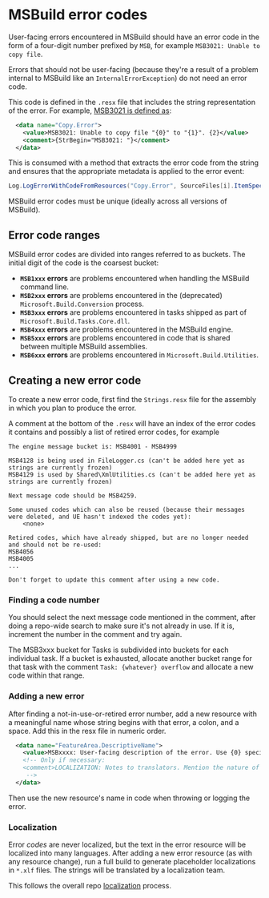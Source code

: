 # MSBuild error codes

User-facing errors encountered in MSBuild should have an error code in the form of a four-digit number prefixed by `MSB`, for example `MSB3021: Unable to copy file`.

Errors that should not be user-facing (because they're a result of a problem internal to MSBuild like an `InternalErrorException`) do not need an error code.

This code is defined in the `.resx` file that includes the string representation of the error. For example, [MSB3021 is defined as](https://github.com/dotnet/msbuild/blob/ea30bf10ad0d7ab37ea54ab9d98fe39a5d97bfb0/src/Tasks/Resources/Strings.resx#L234-L237):

```xml
  <data name="Copy.Error">
    <value>MSB3021: Unable to copy file "{0}" to "{1}". {2}</value>
    <comment>{StrBegin="MSB3021: "}</comment>
  </data>
```

This is consumed with a method that extracts the error code from the string and ensures that the appropriate metadata is applied to the error event:

```c#
Log.LogErrorWithCodeFromResources("Copy.Error", SourceFiles[i].ItemSpec, DestinationFolder.ItemSpec, e.Message);
```

MSBuild error codes must be unique (ideally across all versions of MSBuild).

## Error code ranges

MSBuild error codes are divided into ranges referred to as buckets. The initial digit of the code is the coarsest bucket:

* **`MSB1xxx` errors** are problems encountered when handling the MSBuild command line.
* **`MSB2xxx` errors** are problems encountered in the (deprecated) `Microsoft.Build.Conversion` process.
* **`MSB3xxx` errors** are problems encountered in tasks shipped as part of `Microsoft.Build.Tasks.Core.dll`.
* **`MSB4xxx` errors** are problems encountered in the MSBuild engine.
* **`MSB5xxx` errors** are problems encountered in code that is shared between multiple MSBuild assemblies.
* **`MSB6xxx` errors** are problems encountered in `Microsoft.Build.Utilities`.

## Creating a new error code

To create a new error code, first find the `Strings.resx` file for the assembly in which you plan to produce the error.

A comment at the bottom of the `.resx` will have an index of the error codes it contains and possibly a list of retired error codes, for example

```text
The engine message bucket is: MSB4001 - MSB4999

MSB4128 is being used in FileLogger.cs (can't be added here yet as strings are currently frozen)
MSB4129 is used by Shared\XmlUtilities.cs (can't be added here yet as strings are currently frozen)

Next message code should be MSB4259.

Some unused codes which can also be reused (because their messages were deleted, and UE hasn't indexed the codes yet):
    <none>

Retired codes, which have already shipped, but are no longer needed and should not be re-used:
MSB4056
MSB4005
...

Don't forget to update this comment after using a new code.
```

### Finding a code number

You should select the next message code mentioned in the comment, after doing a repo-wide search to make sure it's not already in use. If it is, increment the number in the comment and try again.

The MSB3xxx bucket for Tasks is subdivided into buckets for each individual task. If a bucket is exhausted, allocate another bucket range for that task with the comment `Task: {whatever} overflow` and allocate a new code within that range.

### Adding a new error

After finding a not-in-use-or-retired error number, add a new resource with a meaningful name whose string begins with that error, a colon, and a space. Add this in the resx file in numeric order.

```xml
  <data name="FeatureArea.DescriptiveName">
    <value>MSBxxxx: User-facing description of the error. Use {0} specifiers if you will need to fill in values at runtime.</value>
    <!-- Only if necessary:
    <comment>LOCALIZATION: Notes to translators. Mention the nature of {} blocks, and any key words or phrases that might get mistranslated.</comment>
     -->
  </data>
```

Then use the new resource's name in code when throwing or logging the error.

### Localization

Error _codes_ are never localized, but the text in the error resource will be localized into many languages. After adding a new error resource (as with any resource change), run a full build to generate placeholder localizations in `*.xlf` files. The strings will be translated by a localization team.

This follows the overall repo [localization](wiki/Localization.md) process.
